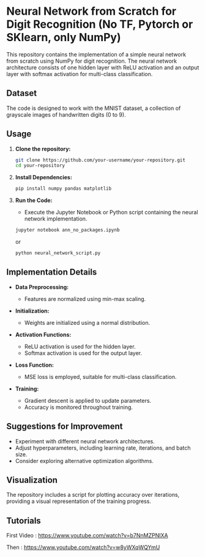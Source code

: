 # Neural Network from Scratch for Digit Recognition (No TF, Pytorch or SKlearn, only NumPy)

This repository contains the implementation of a simple neural network from scratch using NumPy for digit recognition. The neural network architecture consists of one hidden layer with ReLU activation and an output layer with softmax activation for multi-class classification.

## Dataset

The code is designed to work with the MNIST dataset, a collection of grayscale images of handwritten digits (0 to 9).

## Usage

1. **Clone the repository:**
   ```bash
   git clone https://github.com/your-username/your-repository.git
   cd your-repository
   ```

2. **Install Dependencies:**
   ```bash
   pip install numpy pandas matplotlib
   ```

3. **Run the Code:**
   - Execute the Jupyter Notebook or Python script containing the neural network implementation.
   ```bash
   jupyter notebook ann_no_packages.ipynb
   ```
   or
   ```bash
   python neural_network_script.py
   ```

## Implementation Details

- **Data Preprocessing:**
  - Features are normalized using min-max scaling.

- **Initialization:**
  - Weights are initialized using a normal distribution.

- **Activation Functions:**
  - ReLU activation is used for the hidden layer.
  - Softmax activation is used for the output layer.

- **Loss Function:**
  - MSE loss is employed, suitable for multi-class classification.

- **Training:**
  - Gradient descent is applied to update parameters.
  - Accuracy is monitored throughout training.

## Suggestions for Improvement

- Experiment with different neural network architectures.
- Adjust hyperparameters, including learning rate, iterations, and batch size.
- Consider exploring alternative optimization algorithms.

## Visualization

The repository includes a script for plotting accuracy over iterations, providing a visual representation of the training progress.

## Tutorials

First Video : https://www.youtube.com/watch?v=b7NnMZPNIXA

Then : https://www.youtube.com/watch?v=w8yWXqWQYmU

